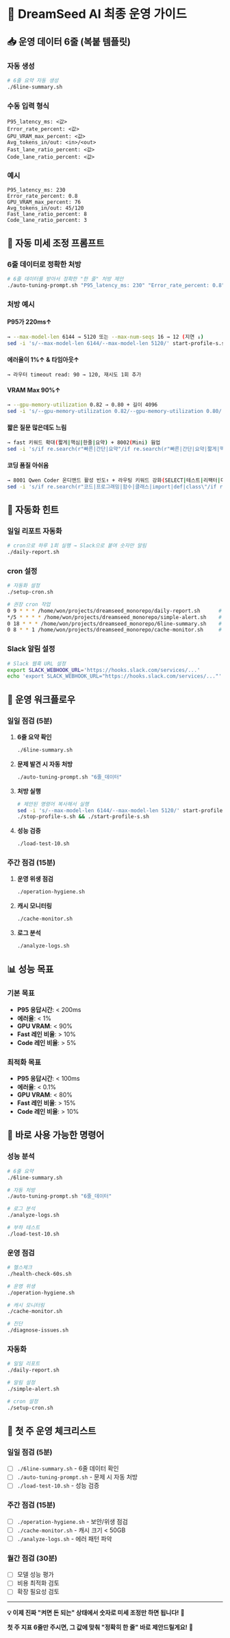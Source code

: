 # 🎯 DreamSeed AI 최종 운영 가이드

## 📥 **운영 데이터 6줄 (복붙 템플릿)**

### **자동 생성**
```bash
# 6줄 요약 자동 생성
./6line-summary.sh
```

### **수동 입력 형식**
```
P95_latency_ms: <값>
Error_rate_percent: <값>
GPU_VRAM_max_percent: <값>
Avg_tokens_in/out: <in>/<out>
Fast_lane_ratio_percent: <값>
Code_lane_ratio_percent: <값>
```

### **예시**
```
P95_latency_ms: 230
Error_rate_percent: 0.8
GPU_VRAM_max_percent: 76
Avg_tokens_in/out: 45/120
Fast_lane_ratio_percent: 8
Code_lane_ratio_percent: 3
```

## 🔧 **자동 미세 조정 프롬프트**

### **6줄 데이터로 정확한 처방**
```bash
# 6줄 데이터를 받아서 정확한 "한 줄" 처방 제안
./auto-tuning-prompt.sh "P95_latency_ms: 230" "Error_rate_percent: 0.8" "GPU_VRAM_max_percent: 76" "Avg_tokens_in/out: 45/120" "Fast_lane_ratio_percent: 8" "Code_lane_ratio_percent: 3"
```

### **처방 예시**

#### **P95가 220ms↑**
```bash
→ --max-model-len 6144 → 5120 또는 --max-num-seqs 16 → 12 (지연 ↓)
sed -i 's/--max-model-len 6144/--max-model-len 5120/' start-profile-s.sh
```

#### **에러율이 1%↑ & 타임아웃↑**
```bash
→ 라우터 timeout read: 90 → 120, 재시도 1회 추가
```

#### **VRAM Max 90%↑**
```bash
→ --gpu-memory-utilization 0.82 → 0.80 + 길이 4096
sed -i 's/--gpu-memory-utilization 0.82/--gpu-memory-utilization 0.80/' start-profile-s.sh
```

#### **짧은 질문 많은데도 느림**
```bash
→ fast 키워드 확대(짧게|핵심|한줄|요약) + 8002(Mini) 웜업
sed -i 's/if re.search(r"빠른|간단|요약"/if re.search(r"빠른|간단|요약|짧게|핵심|한줄\"/' router.py
```

#### **코딩 품질 아쉬움**
```bash
→ 8001 Qwen Coder 온디맨드 활성 빈도↑ + 라우팅 키워드 강화(SELECT|테스트|리팩터|디버그|알고리즘)
sed -i 's/if re.search(r"코드|프로그래밍|함수|클래스|import|def|class\"/if re.search(r"코드|프로그래밍|함수|클래스|import|def|class|SELECT|테스트|리팩터|디버그|알고리즘\"/' router.py
```

## 🧪 **자동화 힌트**

### **일일 리포트 자동화**
```bash
# cron으로 하루 1회 실행 → Slack으로 붙여 숫자만 알림
./daily-report.sh
```

### **cron 설정**
```bash
# 자동화 설정
./setup-cron.sh

# 권장 cron 작업
0 9 * * * /home/won/projects/dreamseed_monorepo/daily-report.sh      # 일일 리포트
*/5 * * * * /home/won/projects/dreamseed_monorepo/simple-alert.sh    # 헬스체크
0 18 * * * /home/won/projects/dreamseed_monorepo/6line-summary.sh    # 로그 분석
0 8 * * 1 /home/won/projects/dreamseed_monorepo/cache-monitor.sh     # 캐시 모니터링
```

### **Slack 알림 설정**
```bash
# Slack 웹훅 URL 설정
export SLACK_WEBHOOK_URL='https://hooks.slack.com/services/...'
echo 'export SLACK_WEBHOOK_URL="https://hooks.slack.com/services/..."' >> ~/.bashrc
```

## 🎯 **운영 워크플로우**

### **일일 점검 (5분)**
1. **6줄 요약 확인**
   ```bash
   ./6line-summary.sh
   ```

2. **문제 발견 시 자동 처방**
   ```bash
   ./auto-tuning-prompt.sh "6줄_데이터"
   ```

3. **처방 실행**
   ```bash
   # 제안된 명령어 복사해서 실행
   sed -i 's/--max-model-len 6144/--max-model-len 5120/' start-profile-s.sh
   ./stop-profile-s.sh && ./start-profile-s.sh
   ```

4. **성능 검증**
   ```bash
   ./load-test-10.sh
   ```

### **주간 점검 (15분)**
1. **운영 위생 점검**
   ```bash
   ./operation-hygiene.sh
   ```

2. **캐시 모니터링**
   ```bash
   ./cache-monitor.sh
   ```

3. **로그 분석**
   ```bash
   ./analyze-logs.sh
   ```

## 📊 **성능 목표**

### **기본 목표**
- **P95 응답시간**: < 200ms
- **에러율**: < 1%
- **GPU VRAM**: < 90%
- **Fast 레인 비율**: > 10%
- **Code 레인 비율**: > 5%

### **최적화 목표**
- **P95 응답시간**: < 100ms
- **에러율**: < 0.1%
- **GPU VRAM**: < 80%
- **Fast 레인 비율**: > 15%
- **Code 레인 비율**: > 10%

## 🚀 **바로 사용 가능한 명령어**

### **성능 분석**
```bash
# 6줄 요약
./6line-summary.sh

# 자동 처방
./auto-tuning-prompt.sh "6줄_데이터"

# 로그 분석
./analyze-logs.sh

# 부하 테스트
./load-test-10.sh
```

### **운영 점검**
```bash
# 헬스체크
./health-check-60s.sh

# 운영 위생
./operation-hygiene.sh

# 캐시 모니터링
./cache-monitor.sh

# 진단
./diagnose-issues.sh
```

### **자동화**
```bash
# 일일 리포트
./daily-report.sh

# 알림 설정
./simple-alert.sh

# cron 설정
./setup-cron.sh
```

## 🎯 **첫 주 운영 체크리스트**

### **일일 점검 (5분)**
- [ ] `./6line-summary.sh` - 6줄 데이터 확인
- [ ] `./auto-tuning-prompt.sh` - 문제 시 자동 처방
- [ ] `./load-test-10.sh` - 성능 검증

### **주간 점검 (15분)**
- [ ] `./operation-hygiene.sh` - 보안/위생 점검
- [ ] `./cache-monitor.sh` - 캐시 크기 < 50GB
- [ ] `./analyze-logs.sh` - 에러 패턴 파악

### **월간 점검 (30분)**
- [ ] 모델 성능 평가
- [ ] 비용 최적화 검토
- [ ] 확장 필요성 검토

---

**💡 이제 진짜 "켜면 돈 되는" 상태에서 숫자로 미세 조정만 하면 됩니다!** 🚀

**첫 주 지표 6줄만 주시면, 그 값에 맞춰 "정확히 한 줄" 바로 제안드릴게요!** 🎯
